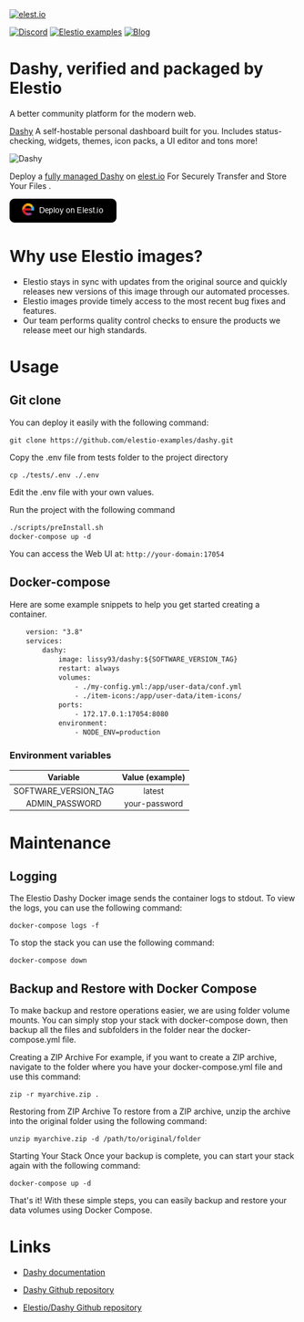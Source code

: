 <a href="https://elest.io">
  <img src="https://elest.io/images/elestio.svg" alt="elest.io" width="150" height="75">
</a>

[![Discord](https://img.shields.io/static/v1.svg?logo=discord&color=f78A38&labelColor=083468&logoColor=ffffff&style=for-the-badge&label=Discord&message=community)](https://discord.gg/4T4JGaMYrD "Get instant assistance and engage in live discussions with both the community and team through our chat feature.")
[![Elestio examples](https://img.shields.io/static/v1.svg?logo=github&color=f78A38&labelColor=083468&logoColor=ffffff&style=for-the-badge&label=github&message=open%20source)](https://github.com/elestio-examples "Access the source code for all our repositories by viewing them.")
[![Blog](https://img.shields.io/static/v1.svg?color=f78A38&labelColor=083468&logoColor=ffffff&style=for-the-badge&label=elest.io&message=Blog)](https://blog.elest.io "Latest news about elestio, open source software, and DevOps techniques.")

# Dashy, verified and packaged by Elestio

A better community platform for the modern web.

[Dashy](https://dashy.to/) A self-hostable personal dashboard built for you. Includes status-checking, widgets, themes, icon packs, a UI editor and tons more!

<img src="https://github.com/elestio-examples/dashy/raw/main/dashy.gif" alt="Dashy" width="800">

Deploy a <a target="_blank" href="https://elest.io/open-source/yopass">fully managed Dashy</a> on <a target="_blank" href="https://elest.io/">elest.io</a> For Securely Transfer and Store Your Files .

[![deploy](https://github.com/elestio-examples/yopass/raw/main/deploy-on-elestio.png)](https://dash.elest.io/deploy?source=cicd&social=dockerCompose&url=https://github.com/elestio-examples/yopass)

# Why use Elestio images?

- Elestio stays in sync with updates from the original source and quickly releases new versions of this image through our automated processes.
- Elestio images provide timely access to the most recent bug fixes and features.
- Our team performs quality control checks to ensure the products we release meet our high standards.

# Usage

## Git clone

You can deploy it easily with the following command:

    git clone https://github.com/elestio-examples/dashy.git

Copy the .env file from tests folder to the project directory

    cp ./tests/.env ./.env

Edit the .env file with your own values.

Run the project with the following command

    ./scripts/preInstall.sh
    docker-compose up -d

You can access the Web UI at: `http://your-domain:17054`

## Docker-compose

Here are some example snippets to help you get started creating a container.

        version: "3.8"
        services:
            dashy:
                image: lissy93/dashy:${SOFTWARE_VERSION_TAG}
                restart: always
                volumes:
                    - ./my-config.yml:/app/user-data/conf.yml
                    - ./item-icons:/app/user-data/item-icons/
                ports:
                    - 172.17.0.1:17054:8080
                environment:
                    - NODE_ENV=production

### Environment variables

|       Variable       | Value (example) |
| :------------------: | :-------------: |
| SOFTWARE_VERSION_TAG |     latest      |
|    ADMIN_PASSWORD    |  your-password  |

# Maintenance

## Logging

The Elestio Dashy Docker image sends the container logs to stdout. To view the logs, you can use the following command:

    docker-compose logs -f

To stop the stack you can use the following command:

    docker-compose down

## Backup and Restore with Docker Compose

To make backup and restore operations easier, we are using folder volume mounts. You can simply stop your stack with docker-compose down, then backup all the files and subfolders in the folder near the docker-compose.yml file.

Creating a ZIP Archive
For example, if you want to create a ZIP archive, navigate to the folder where you have your docker-compose.yml file and use this command:

    zip -r myarchive.zip .

Restoring from ZIP Archive
To restore from a ZIP archive, unzip the archive into the original folder using the following command:

    unzip myarchive.zip -d /path/to/original/folder

Starting Your Stack
Once your backup is complete, you can start your stack again with the following command:

    docker-compose up -d

That's it! With these simple steps, you can easily backup and restore your data volumes using Docker Compose.

# Links

- <a target="_blank" href="https://dashy.to/docs">Dashy documentation</a>

- <a target="_blank" href="https://github.com/Lissy93/dashy">Dashy Github repository</a>

- <a target="_blank" href="https://github.com/elestio-examples/dashy">Elestio/Dashy Github repository</a>
